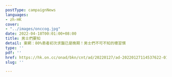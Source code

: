 ```yaml
---
postType: campaignNews
languages:
- zh-HK
cover:
- "../images/onccog.jpg"
date: 2022-04-18T00:01:00+08:00
title: 男士們要知
detail: 東網：80%患者初次求醫已是晚期！男士們不可不知的壞習慣
type: ''
pdf: ''
href: https://hk.on.cc/onad/bkn/cnt/ad/20220127/ad-20220127114537622-0127_21011_001.html
slug: ''

---
```

